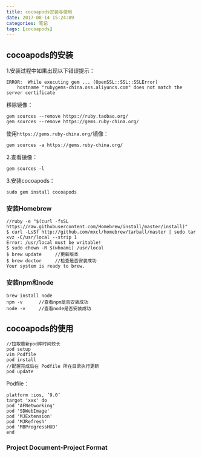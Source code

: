 ```yaml
---
title: cocoapods安装与使用
date: 2017-08-14 15:24:09
categories: 笔记
tags: [cocoapods]
---
```


## cocoapods的安装
1.安装过程中如果出现以下错误提示：
```
ERROR:  While executing gem ... (OpenSSL::SSL::SSLError)
    hostname "rubygems-china.oss.aliyuncs.com" does not match the server certificate
```
<!--more-->
移除镜像：
```
gem sources --remove https://ruby.taobao.org/
gem sources --remove https://gems.ruby-china.org/
```

使用`https://gems.ruby-china.org/`镜像：
```
gem sources -a https://gems.ruby-china.org/
```

2.查看镜像：
```
gem sources -l
```

3.安装cocoapods：
```
sudo gem install cocoapods
```

### 安装Homebrew
```
//ruby -e "$(curl -fsSL https://raw.githubusercontent.com/Homebrew/install/master/install)"
$ curl -LsSf http://github.com/mxcl/homebrew/tarball/master | sudo tar xvz -C/usr/local --strip 1
Error: /usr/local must be writable!
$ sudo chown -R $(whoami) /usr/local
$ brew update     //更新版本
$ brew doctor     //检查是否安装成功
Your system is ready to brew.
```

### 安装npm和node
```
brew install node
npm -v      //查看npm是否安装成功
node -v     //查看node是否安装成功
```

## cocoapods的使用
```
//拉取最新pod库时间较长
pod setup
vim Podfile
pod install
//配置完成后在 Podfile 所在目录执行更新
pod update
```

Podfile：
```
platform :ios, ’9.0’
target 'xxx' do
pod 'AFNetworking'
pod 'SDWebImage'
pod 'MJExtension'
pod 'MJRefresh'
pod 'MBProgressHUD'
end
```

### Project Document-Project Format

